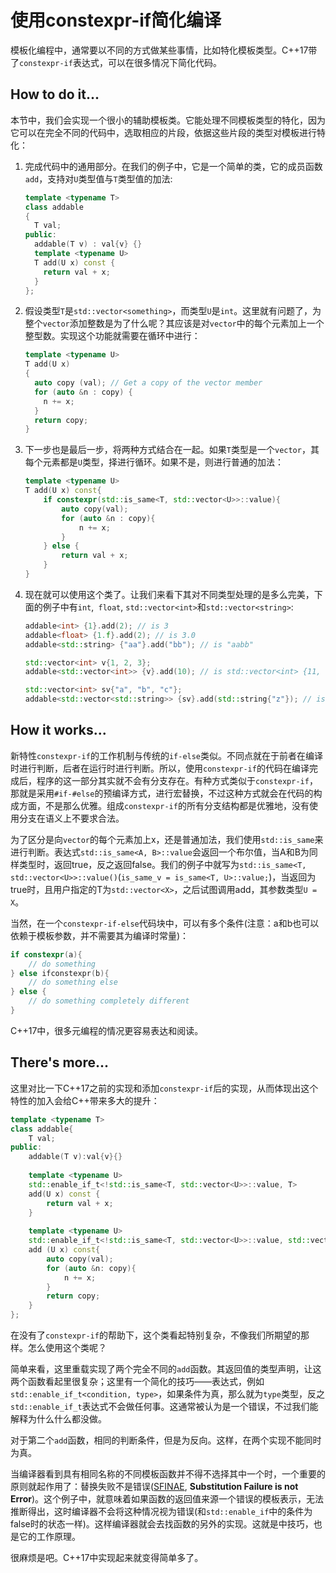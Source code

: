 # 使用constexpr-if简化编译

模板化编程中，通常要以不同的方式做某些事情，比如特化模板类型。C++17带了`constexpr-if`表达式，可以在很多情况下简化代码。

## How to do it...

本节中，我们会实现一个很小的辅助模板类。它能处理不同模板类型的特化，因为它可以在完全不同的代码中，选取相应的片段，依据这些片段的类型对模板进行特化：

1. 完成代码中的通用部分。在我们的例子中，它是一个简单的类，它的成员函数`add`，支持对`U`类型值与`T`类型值的加法:

   ```c++
   template <typename T>
   class addable
   {
     T val;
   public:
     addable(T v) : val{v} {}
     template <typename U>
     T add(U x) const {
       return val + x;
     }
   };
   ```

2. 假设类型`T`是`std::vector<something>`，而类型`U`是`int`。这里就有问题了，为整个`vector`添加整数是为了什么呢？其应该是对`vector`中的每个元素加上一个整型数。实现这个功能就需要在循环中进行：

   ```c++
   template <typename U>
   T add(U x)
   {
     auto copy (val); // Get a copy of the vector member
     for (auto &n : copy) {
       n += x;
     }
     return copy;
   }
   ```

3. 下一步也是最后一步，将两种方式结合在一起。如果`T`类型是一个`vector`，其每个元素都是`U`类型，择进行循环。如果不是，则进行普通的加法：

   ```c++
   template <typename U>
   T add(U x) const{
       if constexpr(std::is_same<T, std::vector<U>>::value){
           auto copy(val);
           for (auto &n : copy){
               n += x;
           }
       } else {
           return val + x;
       }
   }
   ```

4. 现在就可以使用这个类了。让我们来看下其对不同类型处理的是多么完美，下面的例子中有`int`,` float`, `std::vector<int>`和`std::vector<string>`:

   ```c++
   addable<int> {1}.add(2); // is 3
   addable<float> {1.f}.add(2); // is 3.0
   addable<std::string> {"aa"}.add("bb"); // is "aabb"

   std::vector<int> v{1, 2, 3};
   addable<std::vector<int>> {v}.add(10); // is std::vector<int> {11, 12, 13}

   std::vector<int> sv{"a", "b", "c"};
   addable<std::vector<std::string>> {sv}.add(std::string{"z"}); // is {"az", "bz", "cz"}
   ```


## How it works...

新特性`constexpr-if`的工作机制与传统的`if-else`类似。不同点就在于前者在编译时进行判断，后者在运行时进行判断。所以，使用`constexpr-if`的代码在编译完成后，程序的这一部分其实就不会有分支存在。有种方式类似于`constexpr-if`，那就是采用`#if-#else`的预编译方式，进行宏替换，不过这种方式就会在代码的构成方面，不是那么优雅。组成`constexpr-if`的所有分支结构都是优雅地，没有使用分支在语义上不要求合法。

为了区分是向`vector`的每个元素加上x，还是普通加法，我们使用`std::is_same`来进行判断。表达式`std::is_same<A, B>::value`会返回一个布尔值，当A和B为同样类型时，返回true，反之返回false。我们的例子中就写为`std::is_same<T, std::vector<U>>::value()`(`is_same_v = is_same<T, U>::value;`)，当返回为true时，且用户指定的T为`std::vector<X>`，之后试图调用add，其参数类型`U = X`。

当然，在一个`constexpr-if-else`代码块中，可以有多个条件(注意：a和b也可以依赖于模板参数，并不需要其为编译时常量)：

```c++
if constexpr(a){
    // do something
} else ifconstexpr(b){
    // do something else
} else {
    // do something completely different
}
```

C++17中，很多元编程的情况更容易表达和阅读。

## There's more...

这里对比一下C++17之前的实现和添加`constexpr-if`后的实现，从而体现出这个特性的加入会给C++带来多大的提升：

```c++
template <typename T>
class addable{
    T val;
public:
    addable(T v):val{v}{}
    
    template <typename U>
    std::enable_if_t<!std::is_same<T, std::vector<U>>::value, T> 
    add(U x) const {
        return val + x;
    }
    
    template <typename U>
    std::enable_if_t<!std::is_same<T, std::vector<U>>::value, std::vector<U>>
    add (U x) const{
        auto copy(val);
        for (auto &n: copy){
            n += x;
        }
        return copy;
    }
};
```

在没有了`constexpr-if`的帮助下，这个类看起特别复杂，不像我们所期望的那样。怎么使用这个类呢？

简单来看，这里重载实现了两个完全不同的`add`函数。其返回值的类型声明，让这两个函数看起里很复杂；这里有一个简化的技巧——表达式，例如`std::enable_if_t<condition, type>`，如果条件为真，那么就为`type`类型，反之`std::enable_if_t`表达式不会做任何事。这通常被认为是一个错误，不过我们能解释为什么什么都没做。

对于第二个`add`函数，相同的判断条件，但是为反向。这样，在两个实现不能同时为真。

当编译器看到具有相同名称的不同模板函数并不得不选择其中一个时，一个重要的原则就起作用了：替换失败不是错误([SFINAE](http://zh.cppreference.com/w/cpp/language/sfinae), **Substitution Failure is not Error**)。这个例子中，就意味着如果函数的返回值来源一个错误的模板表示，无法推断得出，这时编译器不会将这种情况视为错误(和`std::enable_if`中的条件为false时的状态一样)。这样编译器就会去找函数的另外的实现。这就是中技巧，也是它的工作原理。

很麻烦是吧。C++17中实现起来就变得简单多了。